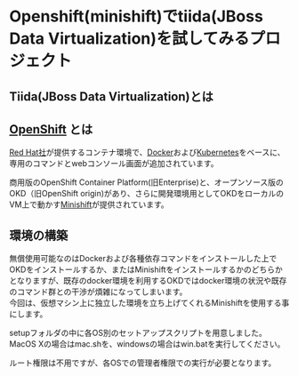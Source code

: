 # Openshift(minishift)でtiida(JBoss Data Virtualization)を試してみるプロジェクト

## Tiida(JBoss Data Virtualization)とは

## [OpenShift](https://www.openshift.com) とは

[Red Hat社](https://www.redhat.com/ja)が提供するコンテナ環境で、[Docker](https://www.docker.com)および[Kubernetes](https://kubernetes.io/)をベースに、専用のコマンドとwebコンソール画面が追加されています。

商用版のOpenShift Container Platform(旧Enterprise)と、オープンソース版のOKD（旧OpenShift origin)があり、さらに開発環境用としてOKDをローカルのVM上で動かす[Minishift](https://github.com/minishift/minishift)が提供されています。

## 環境の構築

無償使用可能なのはDockerおよび各種依存コマンドをインストールした上でOKDをインストールするか、またはMinishiftをインストールするかのどちらかとなりますが、既存のdocker環境を利用するOKDではdocker環境の状況や既存のコマンド群との干渉が煩雑になってしまいます。  
今回は、仮想マシン上に独立した環境を立ち上げてくれるMinishiftを使用する事にします。

setupフォルダの中に各OS別のセットアップスクリプトを用意しました。  
MacOS Xの場合はmac.shを、windowsの場合はwin.batを実行してください。

ルート権限は不用ですが、各OSでの管理者権限での実行が必要となります。
